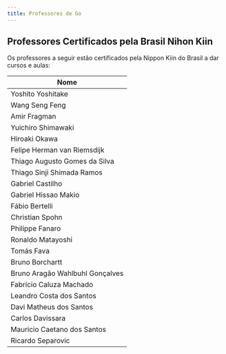 ```yaml
---
title: Professores de Go
---
```

<h2>Professores Certificados pela Brasil Nihon Kiin</h2>

<p>
  Os professores a seguir estão certificados pela Nippon Kiin do Brasil a
  dar cursos e aulas:
</p>

<table>
  <thead>
    <th>Nome</th>
  </thead>
  <tbody>
    <tr>
      <td>Yoshito Yoshitake</td>
    </tr>
    <tr>
      <td>Wang Seng Feng</td>
    </tr>
    <tr>
      <td>Amir Fragman</td>
    </tr>
    <tr>
      <td>Yuichiro Shimawaki</td>
    </tr>
    <tr>
      <td>Hiroaki Okawa</td>
    </tr>
    <tr>
      <td>Felipe Herman van Riemsdijk</td>
    </tr>
    <tr>
      <td>Thiago Augusto Gomes da Silva</td>
    </tr>
    <tr>
      <td>Thiago Sinji Shimada Ramos</td>
    </tr>
    <tr>
      <td>Gabriel Castilho</td>
    </tr>
    <tr>
      <td>Gabriel Hissao Makio</td>
    </tr>
    <tr>
      <td>Fábio Bertelli</td>
    </tr>
    <tr>
      <td>Christian Spohn</td>
    </tr>
    <tr>
      <td>Philippe Fanaro</td>
    </tr>
    <tr>
      <td>Ronaldo Matayoshi</td>
    </tr>
    <tr>
      <td>Tomás Fava</td>
    </tr>
    <tr>
      <td>Bruno Borchartt</td>
    </tr>
    <tr>
      <td>Bruno Aragão Wahlbuhl Gonçalves</td>
    </tr>
    <tr>
      <td>Fabrício Caluza Machado</td>
    </tr>
    <tr>
      <td>Leandro Costa dos Santos</td>
    </tr>
    <tr>
      <td>Davi Matheus dos Santos</td>
    </tr>
    <tr>
      <td>Carlos Davissara</td>
    </tr>
    <tr>
      <td>Mauricio Caetano dos Santos</td>
    </tr>
    <tr>
      <td>Ricardo Separovic</td>
    </tr>
  </tbody>
</table>
